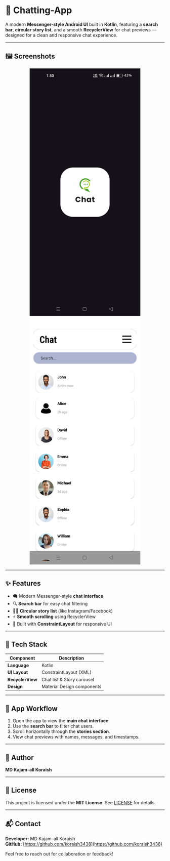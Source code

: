 # 💬 Chatting-App  

A modern **Messenger-style Android UI** built in **Kotlin**, featuring a **search bar**, **circular story list**, and a smooth **RecyclerView** for chat previews — designed for a clean and responsive chat experience.

---

## 🖼️ Screenshots  

<p align="center">
  <img src="https://github.com/koraish3438/Chatting-App/raw/master/chat%201.jpg" width="350">
  <img src="https://github.com/koraish3438/Chatting-App/raw/master/chat%202.jpg" width="350">
</p>

---

## ✨ Features  

- 🗨️ Modern Messenger-style **chat interface**  
- 🔍 **Search bar** for easy chat filtering  
- 🧍‍♂️ **Circular story list** (like Instagram/Facebook)  
- ⚡ **Smooth scrolling** using RecyclerView  
- 🎨 Built with **ConstraintLayout** for responsive UI  

---

## 🧱 Tech Stack  

| Component | Description |
|------------|-------------|
| **Language** | Kotlin |
| **UI Layout** | ConstraintLayout (XML) |
| **RecyclerView** | Chat list & Story carousel |
| **Design** | Material Design components |

---

## 📱 App Workflow  

1. Open the app to view the **main chat interface**.  
2. Use the **search bar** to filter chat users.  
3. Scroll horizontally through the **stories section**.  
4. View chat previews with names, messages, and timestamps.  

---

## 👤 Author  

**MD Kajam-all Koraish**

---

## 📝 License  

This project is licensed under the **MIT License**. See [LICENSE](LICENSE) for details.  

---

## 📬 Contact  

**Developer:** MD Kajam-all Koraish  
**GitHub:** [https://github.com/koraish3438](https://github.com/koraish3438)  

Feel free to reach out for collaboration or feedback!
